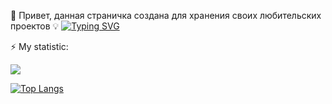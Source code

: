  👋 Привет, данная страничка создана для хранения своих любительских проектов 💡
[![Typing SVG](https://readme-typing-svg.demolab.com?font=Fira+Code&duration=3100&pause=200&multiline=true&width=690&height=100&lines=Electronics+engineer;Tesla+coil+%7C+32-bit+microcontrollers+%7C+Raspberry+Pi;Hello,+this+page+was+created+to+store+my+amateur+projects;0xFFFFFFFFFF)](https://git.io/typing-svg)

⚡ My statistic:

![](http://github-profile-summary-cards.vercel.app/api/cards/repos-per-language?username=sergey12malyshev)

[![Top Langs](https://github-readme-stats.vercel.app/api/top-langs/?username=sergey12malyshev&layout=compact&theme=swift)](https://github.com/anuraghazra/github-readme-stats)
